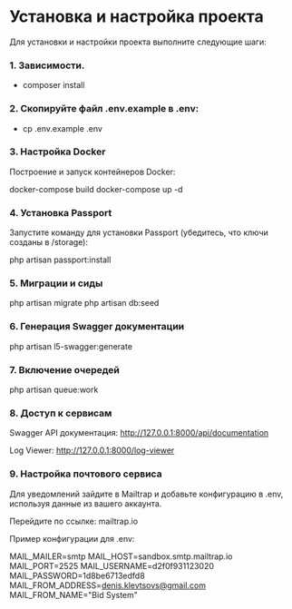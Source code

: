 # Установка и настройка проекта

Для установки и настройки проекта выполните следующие шаги:

### 1. Зависимости. 

- composer install

### 2. Скопируйте файл .env.example в .env:

- cp .env.example .env

### 3. Настройка Docker

Построение и запуск контейнеров Docker:

docker-compose build
docker-compose up -d

### 4. Установка Passport
Запустите команду для установки Passport (убедитесь, что ключи созданы в /storage):

php artisan passport:install

### 5. Миграции и сиды

php artisan migrate
php artisan db:seed

### 6. Генерация Swagger документации

php artisan l5-swagger:generate

### 7. Включение очередей

php artisan queue:work

### 8. Доступ к сервисам

Swagger API документация: http://127.0.0.1:8000/api/documentation

Log Viewer: http://127.0.0.1:8000/log-viewer

### 9. Настройка почтового сервиса

Для уведомлений зайдите в Mailtrap и добавьте конфигурацию в .env, используя данные из вашего аккаунта.

Перейдите по ссылке: mailtrap.io

Пример конфигурации для .env:

MAIL_MAILER=smtp
MAIL_HOST=sandbox.smtp.mailtrap.io
MAIL_PORT=2525
MAIL_USERNAME=d2f0f931123020
MAIL_PASSWORD=1d8be6713edfd8
MAIL_FROM_ADDRESS=denis.klevtsovs@gmail.com
MAIL_FROM_NAME="Bid System"